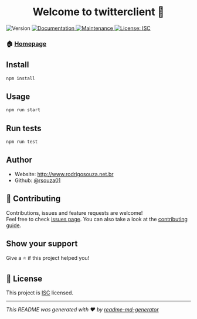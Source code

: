 <h1 align="center">Welcome to twitterclient 👋</h1>
<p>
  <img alt="Version" src="https://img.shields.io/badge/version-1.0.0-blue.svg?cacheSeconds=2592000" />
  <a href="https://github.com/rsouza01/twitterclient#readme" target="_blank">
    <img alt="Documentation" src="https://img.shields.io/badge/documentation-yes-brightgreen.svg" />
  </a>
  <a href="https://github.com/rsouza01/twitterclient/graphs/commit-activity" target="_blank">
    <img alt="Maintenance" src="https://img.shields.io/badge/Maintained%3F-yes-green.svg" />
  </a>
  <a href="https://github.com/rsouza01/twitterclient/blob/master/LICENSE" target="_blank">
    <img alt="License: ISC" src="https://img.shields.io/github/license/rsouza01/twitterclient" />
  </a>
</p>

### 🏠 [Homepage](https://github.com/rsouza01/twitterclient#readme)

## Install

```sh
npm install
```

## Usage

```sh
npm run start
```

## Run tests

```sh
npm run test
```

## Author

* Website: http://www.rodrigosouza.net.br
* Github: [@rsouza01](https://github.com/rsouza01)

## 🤝 Contributing

Contributions, issues and feature requests are welcome!<br />Feel free to check [issues page](https://github.com/rsouza01/twitterclient/issues). You can also take a look at the [contributing guide](https://github.com/rsouza01/twitterclient/blob/master/CONTRIBUTING.md).

## Show your support

Give a ⭐️ if this project helped you!

## 📝 License

This project is [ISC](https://github.com/rsouza01/twitterclient/blob/master/LICENSE) licensed.

***
_This README was generated with ❤️ by [readme-md-generator](https://github.com/kefranabg/readme-md-generator)_